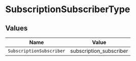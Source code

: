 # SubscriptionSubscriberType


## Values

| Name                     | Value                    |
| ------------------------ | ------------------------ |
| `SubscriptionSubscriber` | subscription_subscriber  |
